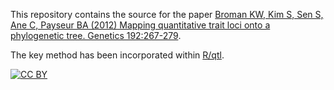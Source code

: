 
This repository contains the source for the paper
[Broman KW, Kim S, Sen S, Ane C, Payseur BA (2012) Mapping quantitative trait loci onto a phylogenetic tree. Genetics 192:267-279](http://www.ncbi.nlm.nih.gov/pubmed/22745229).

The key method has been incorporated within
[R/qtl](http://www.rqtl.org).

[![CC BY](http://i.creativecommons.org/l/by/3.0/88x31.png)](http://creativecommons.org/licenses/by/3.0/)
